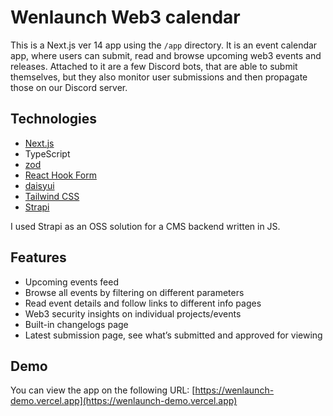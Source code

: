 # Wenlaunch Web3 calendar

This is a Next.js ver 14 app using the `/app` directory.
It is an event calendar app, where users can submit, read and browse upcoming web3 events and releases.
Attached to it are a few Discord bots, that are able to submit themselves, but they also monitor user submissions and then propagate those on our Discord server.

## Technologies

- [Next.js](https://nextjs.org)
- TypeScript
- [zod](https://zod.dev/)
- [React Hook Form](https://react-hook-form.com/)
- [daisyui](https://daisyui.com/)
- [Tailwind CSS](https://tailwindcss.com)
- [Strapi](https://strapi.io/)

I used Strapi as an OSS solution for a CMS backend written in JS.

## Features

- Upcoming events feed
- Browse all events by filtering on different parameters
- Read event details and follow links to different info pages
- Web3 security insights on individual projects/events
- Built-in changelogs page
- Latest submission page, see what’s submitted and approved for viewing

## Demo

You can view the app on the following URL: [https://wenlaunch-demo.vercel.app](https://wenlaunch-demo.vercel.app)
